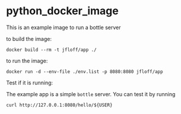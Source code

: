 # python_docker_image
This is an example image to run a bottle server

to build the image:

```
docker build --rm -t jfloff/app ./
```

to run the image:
```
docker run -d --env-file ./env.list -p 8080:8080 jfloff/app
```

Test if it is running:

The example app is a simple `bottle` server. You can test it by running

```
curl http://127.0.0.1:8080/hello/${USER}
```

